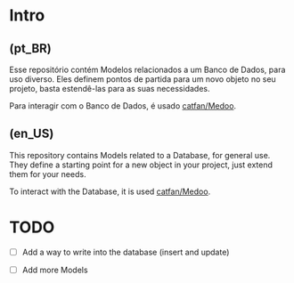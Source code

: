 # Intro

## (pt_BR)

Esse repositório contém Modelos relacionados a um Banco de Dados, para uso
diverso. Eles definem pontos de partida para um novo objeto no seu projeto,
basta estendê-las para as suas necessidades.

Para interagir com o Banco de Dados, é usado [catfan/Medoo].


## (en_US)

This repository contains Models related to a Database, for general use. They
define a starting point for a new object in your project, just extend them for
your needs.

To interact with the Database, it is used [catfan/Medoo].


# TODO

- [ ] Add a way to write into the database (insert and update)
- [ ] Add more Models


[catfan/Medoo]: https://github.com/catfan/Medoo
